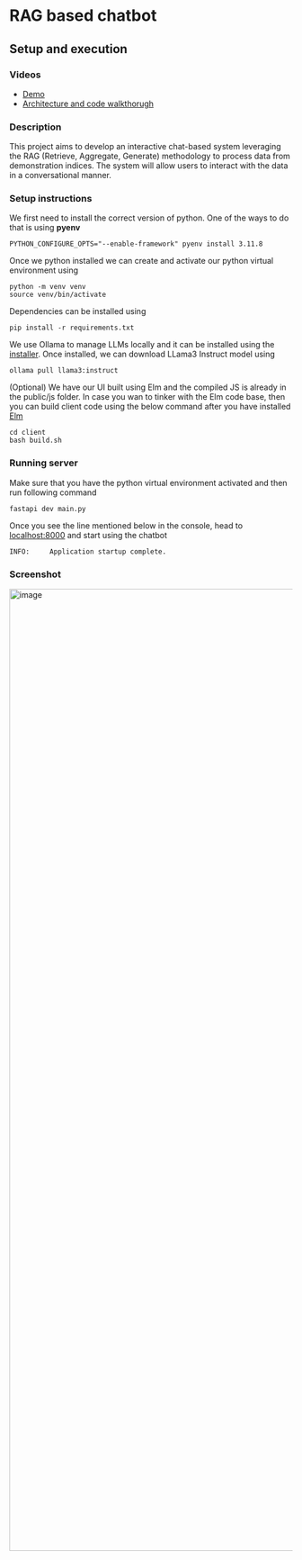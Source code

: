 # RAG based chatbot
## Setup and execution
### Videos
*  [Demo](https://www.youtube.com/watch?v=FSou2DPo714)
*  [Architecture and code walkthorugh](https://www.youtube.com/watch?v=x5BxEr4s5_E)

### Description
This project aims to develop an interactive chat-based system leveraging the RAG (Retrieve, Aggregate, Generate) methodology to process data from demonstration indices. The system will allow users to interact with the data in a conversational manner.

### Setup instructions
We first need to install the correct version of python. One of the ways to do that is using **pyenv**
```
PYTHON_CONFIGURE_OPTS="--enable-framework" pyenv install 3.11.8
```
Once we python installed we can create and activate our python virtual environment using
```
python -m venv venv
source venv/bin/activate
```
Dependencies can be installed using
```
pip install -r requirements.txt
```
We use Ollama to manage LLMs locally and it can be installed using the [installer](https://ollama.com/). Once installed, we can download LLama3 Instruct model using
```
ollama pull llama3:instruct
```
(Optional) We have our UI built using Elm and the compiled JS is already in the public/js folder. In case you wan to tinker with the Elm code base, then you can build client code using the below command after you have installed [Elm](https://guide.elm-lang.org/install/elm.html)
```
cd client
bash build.sh
```
### Running server
Make sure that you have the python virtual environment activated and then run following command
```
fastapi dev main.py
```
Once you see the line mentioned below in the console, head to [localhost:8000](http://localhost:8000) and start using the chatbot
```
INFO:     Application startup complete.
```
### Screenshot
<img width="1710" alt="image" src="https://github.com/btofficiel/rag-bot/assets/23034603/8788036c-8440-4562-a508-1b73a0021a26">
